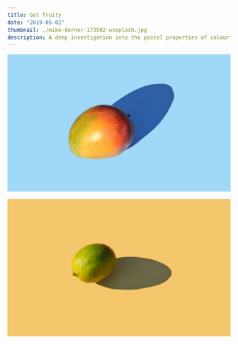 ```yaml
---
title: Get fruity
date: "2019-05-02"
thumbnail: ./mike-dorner-173502-unsplash.jpg
description: A deep investigation into the pastel properties of colourful fruit and their psychological effects on hamsters
---
```


![Fruits](./mike-dorner-173503-unsplash.jpg)

<div className="kg-card kg-image-card kg-width-wide">

![Fruits](./mike-dorner-173504-unsplash.jpg)

</div>

